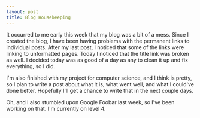 ```yaml
---
layout: post
title: Blog Housekeeping
---
```

It occurred to me early this week that my blog was a bit of a mess. Since I created the blog, I have been having problems with the permanent links to individual posts. After my last post, I noticed that some of the links were linking to unformatted pages. Today I noticed that the title link was broken as well. I decided today was as good of a day as any to clean it up and fix everything, so I did.

I&#39;m also finished with my project for computer science, and I think is pretty, so I plan to write a post about what it is, what went well, and what I could&#39;ve done better. Hopefully I&#39;ll get a chance to write that in the next couple days.

Oh, and I also stumbled upon Google Foobar last week, so I've been working on that. I'm currently on level 4.